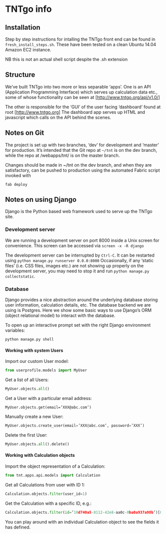TNTgo info
==========

Installation
------------

Step by step instructions for intalling the TNTgo front end can be found in `fresh_install_steps.sh`. 
These have been tested on a clean Ubuntu 14.04 Amazon EC2 instance. 

NB this is not an actual shell script despite the .sh extension

Structure
---------

We’ve built TNTgo into two more or less separable ‘apps’. One is an API 
(Application Programming Interface) which serves up calculation data etc., 
some of whose functionality can be seen at [http://www.tntgo.org/api/v1.0/]

The other is responsible for the ‘GUI’ of the user facing ‘dashboard’ found at root [http://www.tntgo.org] 
The dashboard app serves up HTML and javascript which calls on the API behind the 
scenes. 

Notes on Git
------------
The project is set up with two branches, ‘dev’ for development and ‘master’ for production. 
It’s intended that the Git repo at `~/tnt` is on the dev branch, while the repo at /webapps/tnt/ 
is on the master branch. 

Changes should be made in ~/tnt on the dev branch, and when they are satisfactory, can be 
pushed to production using the automated Fabric script invoked with
```
fab deploy
```

Notes on using Django
---------------------

Django is the Python based web framework used to serve up the TNTgo site. 

### Development server
We are running a development server on port 8000 inside a Unix screen for convenience. 
This screen can be accessed via `screen -x -R django`

The development server can be interrupted by `Ctrl-C`. 
It can be restarted using `python manage.py runserver 0.0.0:8000`
Occasionally, if any ‘static files’ (i.e. CSS files, images etc.) 
are not showing up properly on the development server, you may need to stop it and run 
`python manage.py collectstatic`.

### Database
Django provides a nice abstraction around the underlying database storing user information, 
calculation details, etc. The database backend we are using is Postgres. 
Here we show some basic ways to use Django’s ORM (object relational model) to 
interact with the database. 

To open up an interactive prompt set with the right Django environment variables: 
```
python manage.py shell
```

#### Working with system Users
Import our custom User model:
```python
from userprofile.models import MyUser
```
Get a list of all Users:
```python
MyUser.objects.all()
```
Get a User with a particular email address:
```
MyUser.objects.get(email=’XXX@abc.com’)
```
Manually create a new User:
```python
MyUser.objects.create_user(email=’XXX@abc.com’, password=’XXX’)
```
Delete the first User:
```python
MyUser.objects.all().delete()
```
#### Working with Calculation objects
Import the object representation of a Calculation:
```python
from tnt.apps.api.models import Calculation
```
Get all Calculations from user with ID 1:
```python
Calculation.objects.filter(user_id=1)
```
Get the Calculation with a specific ID, e.g.:
```python
Calculation.objects.filter(id=’10d740a5-8112-42e8-aa0c-0ba0a937a98b’)[0]
```
You can play around with an individual Calculation object to see the fields it has defined. 
